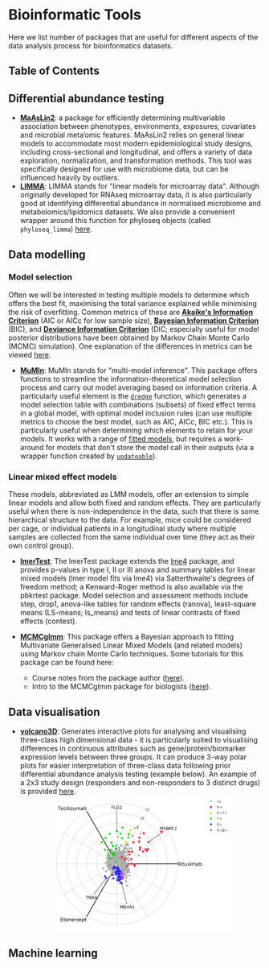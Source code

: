 # Bioinformatic Tools

Here we list number of packages that are useful for different aspects of the data analysis process for bioinformatics datasets.

## Table of Contents

## Differential abundance testing

* **[MaAsLin2](https://huttenhower.sph.harvard.edu/maaslin/)**: a package for efficiently determining multivariable association between phenotypes, environments, exposures, covariates and microbial meta’omic features. MaAsLin2 relies on general linear models to accommodate most modern epidemiological study designs, including cross-sectional and longitudinal, and offers a variety of data exploration, normalization, and transformation methods. This tool was specifically designed for use with microbiome data, but can be influenced heavily by outliers.
* **[LIMMA](https://kasperdanielhansen.github.io/genbioconductor/html/limma.html)**: LIMMA stands for "linear models for microarray data". Although originally developed for RNAseq microarray data, it is also particularly good at identifying differential abundance in normalised microbiome and metabolomics/lipidomics datasets. We also provide a convenient wrapper around this function for phyloseq objects (called `phyloseq_limma`) [here](https://github.com/mucosal-immunology-lab/microbiome-analysis).

## Data modelling

### Model selection

Often we will be interested in testing multiple models to determine which offers the best fit, maximising the total variance explained while minimising the risk of overfitting. Common metrics of these are [**Akaike's Information Criterion**](https://en.wikipedia.org/wiki/Akaike_information_criterion) (AIC or AICc for low sample size), [**Bayesian Information Criterion**](https://en.wikipedia.org/wiki/Bayesian_information_criterion) (BIC), and [**Deviance Information Criterion**](https://en.wikipedia.org/wiki/Deviance_information_criterion) (DIC; especially useful for model posterior distributions have been obtained by Markov Chain Monte Carlo (MCMC) simulation). One explanation of the differences in metrics can be viewed [here](https://studystics1.medium.com/odyssey-of-a-data-scientist-information-criteria-aic-bic-dic-waic-both-r-and-python-code-d11a4ac1c0be).

* **[MuMIn](https://rdrr.io/cran/MuMIn/man/MuMIn-package.html)**: MuMIn stands for "multi-model inference". This package offers functions to streamline the information-theoretical model selection process and carry out model averaging based on information criteria. A particularly useful element is the [`dredge`](https://rdrr.io/cran/MuMIn/man/dredge.html) function, which generates a model selection table with combinations (subsets) of fixed effect terms in a global model, with optimal model inclusion rules (can use multiple metrics to choose the best model, such as AIC, AICc, BIC etc.). This is particularly useful when determining which elements to retain for your models. It works with a range of [fitted models](https://rdrr.io/cran/MuMIn/man/supported-classes.html), but requires a work-around for models that don't store the model call in their outputs (via a wrapper function created by [`updateable`](https://rdrr.io/cran/MuMIn/man/updateable.html)).

### Linear mixed effect models

These models, abbreviated as LMM models, offer an extension to simple linear models and allow both fixed and random effects. They are particularly useful when there is non-independence in the data, such that there is some hierarchical structure to the data. For example, mice could be considered per cage, or individual patients in a longitudinal study where multiple samples are collected from the same individual over time (they act as their own control group).

* **[lmerTest](https://rdrr.io/cran/lmerTest/man/lmerTest-package.html)**: The lmerTest package extends the [lme4](https://rdrr.io/cran/lme4/) package, and provides p-values in type I, II or III anova and summary tables for linear mixed models (lmer model fits via lme4) via Satterthwaite's degrees of freedom method; a Kenward-Roger method is also available via the pbkrtest package. Model selection and assessment methods include step, drop1, anova-like tables for random effects (ranova), least-square means (LS-means; ls_means) and tests of linear contrasts of fixed effects (contest). 

* **[MCMCglmm](https://www.rdocumentation.org/packages/MCMCglmm)**: This package offers a Bayesian approach to fitting Multivariate Generalised Linear Mixed Models (and related models) using Markov chain Monte Carlo techniques. Some tutorials for this package can be found here: 
  * Course notes from the package author ([here](https://mran.microsoft.com/snapshot/2018-08-24/web/packages/MCMCglmm/vignettes/CourseNotes.pdf)).
  * Intro to the MCMCglmm package for biologists ([here](https://ourcodingclub.github.io/tutorials/mcmcglmm/)).

## Data visualisation

* **[volcano3D](https://rdrr.io/cran/volcano3D/)**: Generates interactive plots for analysing and visualising three-class high dimensional data - it is particularly suited to visualising differences in continuous attributes such as gene/protein/biomarker expression levels between three groups. It can produce 3-way polar plots for easier interpretation of three-class data following prior differential abundance analysis testing (example below). An example of a 2x3 study design (responders and non-responders to 3 distinct drugs) is provided [here](https://katrionagoldmann.github.io/volcano3D/articles/Vignette_2x3.html).<br><div align="center"><img src="./assets/volcano3d_polarplot.png" width=75%></div>

## Machine learning